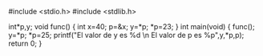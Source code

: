 #include <stdio.h>
#include <stdlib.h>

int*p,y;
void func()
{
int x=40;
p=&x;
y=*p;
*p=23;
}
int main(void)
{
func();
y=*p;
*p=25;
printf("El valor de y es %d \n El valor de p es %p",y,*p,p);
    return 0;
}

